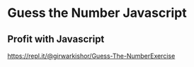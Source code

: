 # Guess the Number Javascript
## Profit with Javascript
https://repl.it/@girwarkishor/Guess-The-NumberExercise


